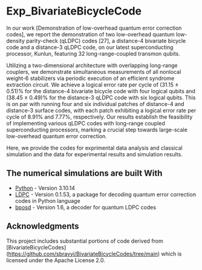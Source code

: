 # Exp_BivariateBicycleCode



In our work [Demonstration of low-overhead quantum error correction codes], we report the demonstration of two low-overhead quantum low-density parity-check (qLDPC) codes [27], a distance-4 bivariate bicycle code and a distance-3 qLDPC code, on our latest superconducting processor, Kunlun, featuring 32 long-range-coupled transmon qubits. 

Utilizing a two-dimensional architecture with overlapping long-range couplers, we demonstrate simultaneous measurements of all nonlocal weight-6 stabilizers via periodic execution of an efficient syndrome extraction circuit. We achieve a logical error rate per cycle of (31.15 ± 0.51)% for the distance-4 bivariate bicycle code with four logical qubits and (38.45 ± 0.49)% for the distance-3 qLDPC code with six logical qubits. This is on par with running four and six individual patches of distance-4 and distance-3 surface codes, with each patch exhibiting a logical error rate per cycle of 8.91% and 7.77%, respectively. Our results establish the feasibility of implementing various qLDPC codes with long-range coupled superconducting processors, marking a crucial step towards large-scale low-overhead quantum error correction.

Here, we provide the codes for exprimental data analysis and classical simulation and the data for experimental results and simulation results.

## The numerical simulations are built With

* [Python](https://www.python.org/) - Version 3.10.14
* [LDPC](https://github.com/quantumgizmos/ldpc) - Version 0.1.53, a package for decoding quantum error correction codes in Python language
* [bposd](https://pypi.org/project/bposd/) - Version 1.6, a decoder for quantum LDPC codes

## Acknowledgments

This project includes substantial portions of code derived from [BivariateBicycleCodes] (https://github.com/sbravyi/BivariateBicycleCodes/tree/main) which is licensed under the Apache License 2.0.